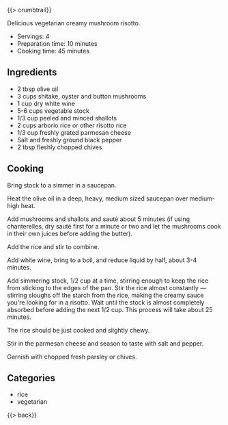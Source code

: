 {{> crumbtrail}}

Delicious vegetarian creamy mushroom risotto.

* Servings: 4
* Preparation time: 10 minutes
* Cooking time: 45 minutes

## Ingredients

* 2 tbsp olive oil
* 3 cups shitake, oyster and button mushrooms
* 1 cup dry white wine
* 5-6 cups vegetable stock
* 1/3 cup peeled and minced shallots
* 2 cups arborio rice or other risotto rice
* 1/3 cup freshly grated parmesan cheese
* Salt and freshly ground black pepper
* 2 tbsp fleshly chopped chives

## Cooking

Bring stock to a simmer in a saucepan.

Heat the olive oil in a deep, heavy, medium sized saucepan over medium-high heat.

Add mushrooms and shallots and sauté about 5 minutes (if using chanterelles,
dry sauté first for a minute or two and let the mushrooms cook in their own
juices before adding the butter).

Add the rice and stir to combine.

Add white wine, bring to a boil, and reduce liquid by half, about 3-4 minutes.

Add simmering stock, 1/2 cup at a time, stirring enough to keep the rice from
sticking to the edges of the pan. Stir the rice almost constantly — stirring sloughs
off the starch from the rice, making the creamy sauce you're looking for in
a risotto. Wait until the stock is almost completely absorbed before adding the
next 1/2 cup. This process will take about 25 minutes.

The rice should be just cooked and slightly chewy.

Stir in the parmesan cheese and season to taste with salt and pepper.

Garnish with chopped fresh parsley or chives.

## Categories

* rice
* vegetarian

{{> back}}
